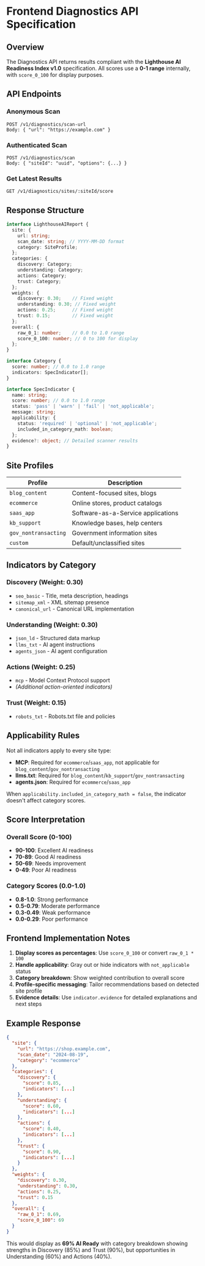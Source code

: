 # Frontend Diagnostics API Specification

## Overview

The Diagnostics API returns results compliant with the **Lighthouse AI Readiness Index v1.0** specification. All scores use a **0-1 range** internally, with `score_0_100` for display purposes.

## API Endpoints

### Anonymous Scan
```
POST /v1/diagnostics/scan-url
Body: { "url": "https://example.com" }
```

### Authenticated Scan  
```
POST /v1/diagnostics/scan
Body: { "siteId": "uuid", "options": {...} }
```

### Get Latest Results
```
GET /v1/diagnostics/sites/:siteId/score
```

## Response Structure

```typescript
interface LighthouseAIReport {
  site: {
    url: string;
    scan_date: string; // YYYY-MM-DD format
    category: SiteProfile;
  };
  categories: {
    discovery: Category;
    understanding: Category; 
    actions: Category;
    trust: Category;
  };
  weights: {
    discovery: 0.30;    // Fixed weight
    understanding: 0.30; // Fixed weight  
    actions: 0.25;      // Fixed weight
    trust: 0.15;        // Fixed weight
  };
  overall: {
    raw_0_1: number;    // 0.0 to 1.0 range
    score_0_100: number; // 0 to 100 for display
  };
}

interface Category {
  score: number; // 0.0 to 1.0 range
  indicators: SpecIndicator[];
}

interface SpecIndicator {
  name: string;
  score: number; // 0.0 to 1.0 range
  status: 'pass' | 'warn' | 'fail' | 'not_applicable';
  message: string;
  applicability: {
    status: 'required' | 'optional' | 'not_applicable';
    included_in_category_math: boolean;
  };
  evidence?: object; // Detailed scanner results
}
```

## Site Profiles

| Profile | Description |
|---------|-------------|
| `blog_content` | Content-focused sites, blogs |
| `ecommerce` | Online stores, product catalogs |  
| `saas_app` | Software-as-a-Service applications |
| `kb_support` | Knowledge bases, help centers |
| `gov_nontransacting` | Government information sites |
| `custom` | Default/unclassified sites |

## Indicators by Category

### Discovery (Weight: 0.30)
- `seo_basic` - Title, meta description, headings
- `sitemap_xml` - XML sitemap presence
- `canonical_url` - Canonical URL implementation

### Understanding (Weight: 0.30)  
- `json_ld` - Structured data markup
- `llms_txt` - AI agent instructions
- `agents_json` - AI agent configuration

### Actions (Weight: 0.25)
- `mcp` - Model Context Protocol support
- *(Additional action-oriented indicators)*

### Trust (Weight: 0.15)
- `robots_txt` - Robots.txt file and policies

## Applicability Rules

Not all indicators apply to every site type:

- **MCP**: Required for `ecommerce`/`saas_app`, not applicable for `blog_content`/`gov_nontransacting`
- **llms.txt**: Required for `blog_content`/`kb_support`/`gov_nontransacting`
- **agents.json**: Required for `ecommerce`/`saas_app`

When `applicability.included_in_category_math = false`, the indicator doesn't affect category scores.

## Score Interpretation

### Overall Score (0-100)
- **90-100**: Excellent AI readiness
- **70-89**: Good AI readiness  
- **50-69**: Needs improvement
- **0-49**: Poor AI readiness

### Category Scores (0.0-1.0)
- **0.8-1.0**: Strong performance
- **0.5-0.79**: Moderate performance
- **0.3-0.49**: Weak performance
- **0.0-0.29**: Poor performance

## Frontend Implementation Notes

1. **Display scores as percentages**: Use `score_0_100` or convert `raw_0_1 * 100`
2. **Handle applicability**: Gray out or hide indicators with `not_applicable` status
3. **Category breakdown**: Show weighted contribution to overall score
4. **Profile-specific messaging**: Tailor recommendations based on detected site profile
5. **Evidence details**: Use `indicator.evidence` for detailed explanations and next steps

## Example Response

```json
{
  "site": {
    "url": "https://shop.example.com",
    "scan_date": "2024-08-19", 
    "category": "ecommerce"
  },
  "categories": {
    "discovery": {
      "score": 0.85,
      "indicators": [...]
    },
    "understanding": {
      "score": 0.60, 
      "indicators": [...]
    },
    "actions": {
      "score": 0.40,
      "indicators": [...]
    },
    "trust": {
      "score": 0.90,
      "indicators": [...]
    }
  },
  "weights": {
    "discovery": 0.30,
    "understanding": 0.30,
    "actions": 0.25,
    "trust": 0.15
  },
  "overall": {
    "raw_0_1": 0.69,
    "score_0_100": 69
  }
}
```

This would display as **69% AI Ready** with category breakdown showing strengths in Discovery (85%) and Trust (90%), but opportunities in Understanding (60%) and Actions (40%).
